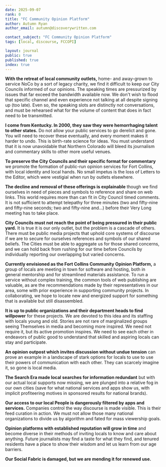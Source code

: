 ```yaml
---
date: 2025-09-07
rank: 0
title: "FC Community Opinion Platform"
author: Autumn Ryan
author_email: autumn@discoverywritten.com

contact_subject: "FC Community Opinion Platform"
tags: [local, discourse, FCCOPI]

layout: journal
public: true
published: true
index: true
---
```


**With the retreat of local community outlets,** home- and away-grown to service NoCo by a sort of legacy charity, we find it difficult to keep our City Councils informed of our opinions. The speaking times are pressurized by issues that far exceed the bandwidth available now. We don't wish to flood that specific channel and even experience not talking at all despite signing up (too late). Even so, the speaking slots are distinctly not conversations, and must be rehearsed what for the volume of content that does in fact need to be transmitted.

**I come from Kentucky. In 2000, they saw they were hemorrhaging talent to other states.** Do not allow your public services to go derelict and gone. You will need to recover these eventually, and every moment makes it harder to undo. This is birth-rate science for ideas. You must understand that it is now unavoidable that Northern Colorado will bleed its journalism and commentary skills to other more useful venues.

**To preserve the City Councils and their specific format for commentary** we promote the formation of public-run opinion services for Fort Collins, with local identity and local hands. No small impetus is the loss of Letters to the Editor, which were vestigial when run by outlets elsewhere.

**The decline and removal of these offerings is explainable** though we find ourselves in need of pieces and symbols to reference and share on web links. This world requires more than can fit in City Council timed comments. It is not sufficient to attempt telepathy for three minutes (two and fifty-nine and fifty-nine seconds; two and fifty-nine and...) before their Very Long meeting has to take place.

**City Councils must not reach the point of being pressured in their public yard.** It is true it is our only outlet, but the problem is a cascade of others. There must be public media projects that uphold core systems of discourse if we are to secure for ourselves references and symbols of our shared beliefs. The Cities must be able to aggregate us for those shared concerns, and we can hold back from rushing for our time before Councils by individually reporting our overlapping but varied concerns.

**Currently envisioned as the Fort Collins Community Opinion Platform,** a group of locals are meeting in town for software and hosting, both in general mentorship and for streamlined materials assistance. To run a service without complex training, the common tools of web publishing are valuable, as are the recommendations made by their representatives in our area, some with prior experience in supporting community projects. In collaborating, we hope to locate new and energized support for something that is available but still disassembled.

**It is up to public organizations and their department heads to find willpower** for these projects. We are devoted to this idea and its staffing with locals young and old. Stories are not rare of marginalized groups seeing Themselves in media and becoming more inspired. We need not require it, but its active promotion inspires. We need to see each other in endeavors of public good to understand that skilled and aspiring locals can stay and participate.

**An opinion outpost which invites discussion without undue tension** can prove an example in a landscape of stark options for locals to use to use their powers of communication with each other. They can scarcely imagine it, so gone is local media.

**The Search Era made local searches for information redundant** but with our actual local supports now missing, we are plunged into a relative fog in our own cities (save for what national services and apps show us, with implicit profiteering motives in sponsored results for national brands).

**Our access to our local People is dangerously filtered by apps and services.** Companies control the way discourse is made visible. This is their feed curation in action. We must not allow those many national organizations to divide us by algorithm and fated for mass viewership goals.

**Opinion platforms with established reputation will grow in time** and become diverse in their methods of inviting locals to know and care about anything. Future journalists may find a taste for what they find, and tenured residents have a place to show their wisdom and let us learn from our age barriers.

**Our Social Fabric is damaged, but we are mending it for renewed use.**
